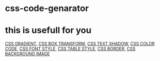 # css-code-genarator
# this is usefull for you
[CSS GRADIENT](https://html-css-js.com/css/generator/gradient/),
[CSS BOX TRANSFORM](https://html-css-js.com/css/generator/transform/),
[CSS TEXT SHADOW](https://html-css-js.com/css/generator/text-shadow/),
[CSS COLOR CODE](https://rgbcolorcode.com/color/4CE600),
[CSS FONT STYLE](https://html-css-js.com/css/generator/font/),
[CSS TABLE STYLE](https://divtable.com/table-styler/),
[CSS BORDER](https://html-css-js.com/css/generator/border-outline/),
[CSS BACKGROUND IMAGE](https://html-css-js.com/css/generator/background/)
